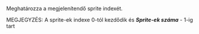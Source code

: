 Meghatározza a megjelenítendő sprite indexét.

MEGJEGYZÉS: A sprite-ek indexe 0-tól kezdődik és _**Sprite-ek száma**_ - 1-ig tart